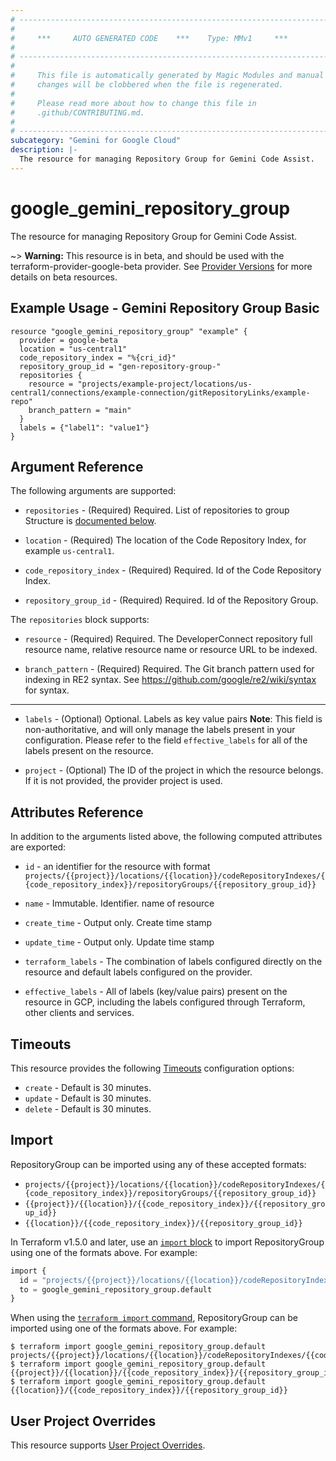 ```yaml
---
# ----------------------------------------------------------------------------
#
#     ***     AUTO GENERATED CODE    ***    Type: MMv1     ***
#
# ----------------------------------------------------------------------------
#
#     This file is automatically generated by Magic Modules and manual
#     changes will be clobbered when the file is regenerated.
#
#     Please read more about how to change this file in
#     .github/CONTRIBUTING.md.
#
# ----------------------------------------------------------------------------
subcategory: "Gemini for Google Cloud"
description: |-
  The resource for managing Repository Group for Gemini Code Assist.
---
```


# google_gemini_repository_group

The resource for managing Repository Group for Gemini Code Assist.

~> **Warning:** This resource is in beta, and should be used with the terraform-provider-google-beta provider.
See [Provider Versions](https://terraform.io/docs/providers/google/guides/provider_versions.html) for more details on beta resources.


## Example Usage - Gemini Repository Group Basic


```hcl
resource "google_gemini_repository_group" "example" {
  provider = google-beta
  location = "us-central1"
  code_repository_index = "%{cri_id}"
  repository_group_id = "gen-repository-group-"
  repositories {
    resource = "projects/example-project/locations/us-central1/connections/example-connection/gitRepositoryLinks/example-repo"
    branch_pattern = "main"
  }
  labels = {"label1": "value1"}
}
```

## Argument Reference

The following arguments are supported:


* `repositories` -
  (Required)
  Required. List of repositories to group
  Structure is [documented below](#nested_repositories).

* `location` -
  (Required)
  The location of the Code Repository Index, for example `us-central1`.

* `code_repository_index` -
  (Required)
  Required. Id of the Code Repository Index.

* `repository_group_id` -
  (Required)
  Required. Id of the Repository Group.


<a name="nested_repositories"></a>The `repositories` block supports:

* `resource` -
  (Required)
  Required. The DeveloperConnect repository full resource name, relative resource name
  or resource URL to be indexed.

* `branch_pattern` -
  (Required)
  Required. The Git branch pattern used for indexing in RE2 syntax.
  See https://github.com/google/re2/wiki/syntax for syntax.

- - -


* `labels` -
  (Optional)
  Optional. Labels as key value pairs
  **Note**: This field is non-authoritative, and will only manage the labels present in your configuration.
  Please refer to the field `effective_labels` for all of the labels present on the resource.

* `project` - (Optional) The ID of the project in which the resource belongs.
    If it is not provided, the provider project is used.


## Attributes Reference

In addition to the arguments listed above, the following computed attributes are exported:

* `id` - an identifier for the resource with format `projects/{{project}}/locations/{{location}}/codeRepositoryIndexes/{{code_repository_index}}/repositoryGroups/{{repository_group_id}}`

* `name` -
  Immutable. Identifier. name of resource

* `create_time` -
  Output only. Create time stamp

* `update_time` -
  Output only. Update time stamp

* `terraform_labels` -
  The combination of labels configured directly on the resource
   and default labels configured on the provider.

* `effective_labels` -
  All of labels (key/value pairs) present on the resource in GCP, including the labels configured through Terraform, other clients and services.


## Timeouts

This resource provides the following
[Timeouts](https://developer.hashicorp.com/terraform/plugin/sdkv2/resources/retries-and-customizable-timeouts) configuration options:

- `create` - Default is 30 minutes.
- `update` - Default is 30 minutes.
- `delete` - Default is 30 minutes.

## Import


RepositoryGroup can be imported using any of these accepted formats:

* `projects/{{project}}/locations/{{location}}/codeRepositoryIndexes/{{code_repository_index}}/repositoryGroups/{{repository_group_id}}`
* `{{project}}/{{location}}/{{code_repository_index}}/{{repository_group_id}}`
* `{{location}}/{{code_repository_index}}/{{repository_group_id}}`


In Terraform v1.5.0 and later, use an [`import` block](https://developer.hashicorp.com/terraform/language/import) to import RepositoryGroup using one of the formats above. For example:

```tf
import {
  id = "projects/{{project}}/locations/{{location}}/codeRepositoryIndexes/{{code_repository_index}}/repositoryGroups/{{repository_group_id}}"
  to = google_gemini_repository_group.default
}
```

When using the [`terraform import` command](https://developer.hashicorp.com/terraform/cli/commands/import), RepositoryGroup can be imported using one of the formats above. For example:

```
$ terraform import google_gemini_repository_group.default projects/{{project}}/locations/{{location}}/codeRepositoryIndexes/{{code_repository_index}}/repositoryGroups/{{repository_group_id}}
$ terraform import google_gemini_repository_group.default {{project}}/{{location}}/{{code_repository_index}}/{{repository_group_id}}
$ terraform import google_gemini_repository_group.default {{location}}/{{code_repository_index}}/{{repository_group_id}}
```

## User Project Overrides

This resource supports [User Project Overrides](https://registry.terraform.io/providers/hashicorp/google/latest/docs/guides/provider_reference#user_project_override).
